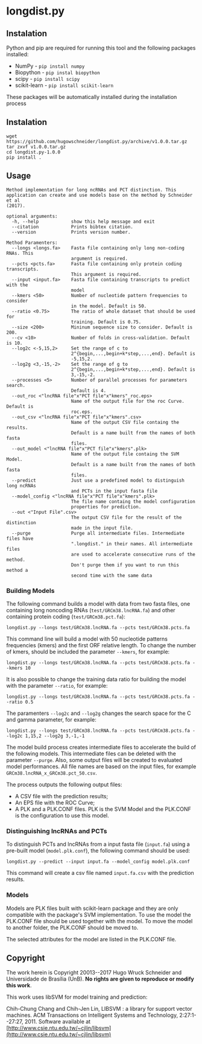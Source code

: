 # longdist.py

## Instalation

Python and pip are required for running this tool and the following packages installed:
- NumPy - ``pip install numpy``
- Biopython - ``pip instal biopython``
- scipy - ``pip install scipy``
- scikit-learn - ``pip install scikit-learn``

These packages will be automatically installed during the installation process

## Instalation

```
wget https://github.com/hugowschneider/longdist.py/archive/v1.0.0.tar.gz
tar zxvf v1.0.0.tar.gz
cd longdist.py-1.0.0
pip install .
```

## Usage
```
Method implementation for long ncRNAs and PCT distinction. This
application can create and use models base on the method by Schneider et al
(2017).

optional arguments:
  -h, --help            show this help message and exit
  --citation            Prints bibtex citation.
  --version             Prints version number.

Method Paramenters:
  --longs <longs.fa>    Fasta file containing only long non-coding RNAs. This
                        argument is required.
  --pcts <pcts.fa>      Fasta file containing only protein coding transcripts.
                        This argument is required.
  --input <input.fa>    Fasta file containing transcripts to predict with the
                        model
  --kmers <50>          Number of nucleotide pattern frequencies to consider
                        in the model. Default is 50.
  --ratio <0.75>        The ratio of whole dataset that should be used for
                        training. Default is 0.75.
  --size <200>          Mininum sequence size to consider. Default is 200.
  --cv <10>             Number of folds in cross-validation. Default is 10.
  --log2c <-5,15,2>     Set the range of c to
                        2^{begin,...,begin+k*step,...,end}. Default is
                        -5,15,2.
  --log2g <3,-15,-2>    Set the range of g to
                        2^{begin,...,begin+k*step,...,end}. Default is
                        3,-15,-2.
  --processes <5>       Number of parallel processes for parameters search.
                        Default is 4.
  --out_roc <"lncRNA file"x"PCT file"x"kmers"_roc.eps>
                        Name of the output file for the roc Curve. Default is
                        roc.eps.
  --out_csv <"lncRNA file"x"PCT file"x"kmers".csv>
                        Name of the output CSV file containg the results.
                        Default is a name built from the names of both fasta
                        files.
  --out_model <"lncRNA file"x"PCT file"x"kmers".plk>
                        Name of the output file containg the SVM Model.
                        Default is a name built from the names of both fasta
                        files.
  --predict             Just use a predefined model to distinguish long ncRNAs
                        and PCTs in the input fasta file
  --model_config <"lncRNA file"x"PCT file"x"kmers".plk>
                        The file name containg the model configuration
                        properties for prediction.
  --out <"Input File".csv>
                        The output CSV file for the result of the distinction
                        made in the input file.
  --purge               Purge all intermediate files. Intermediate files have
                        ".longdist." in their names. All intermediate files
                        are used to accelerate consecutive runs of the method.
                        Don't purge them if you want to run this method a
                        second time with the same data

```
### Building Models

The following command builds a model with data from two fasta files, one containing
long noncoding RNAs (``test/GRCm38.lncRNA.fa``) and other containing protein coding
(``test/GRCm38.pct.fa``):

```
longdist.py --longs test/GRCm38.lncRNA.fa --pcts test/GRCm38.pcts.fa
```

This command line will build a model with 50 nucleotide patterns frequencies (kmers)
and the first ORF relative length. To change the number of kmers, should be included
the parameter ``--kmers``, for example:

```
longdist.py --longs test/GRCm38.lncRNA.fa --pcts test/GRCm38.pcts.fa --kmers 10
```

It is also possible to change the training data ratio for building the model with
the parameter ``--ratio``, for example:

```
longdist.py --longs test/GRCm38.lncRNA.fa --pcts test/GRCm38.pcts.fa --ratio 0.5
```

The paramenters ``--log2c`` and ``--log2g`` changes the search space for the C and
gamma parameter, for example:

```
longdist.py --longs test/GRCm38.lncRNA.fa --pcts test/GRCm38.pcts.fa --log2c 1,15,2 --log2g 3,-1,-1
```

The model build process creates intermediate files to accelerate the build of the
following models. This intermediate files can be deleted with the parameter ``--purge``.
Also, some output files will be created to evaluated model performances. All file names
are based on the input files, for example ``GRCm38.lncRNA_x_GRCm38.pct_50.csv``.

The process outputs the following output files:
- A CSV file with the prediction results;
- An EPS file with the ROC Curve;
- A PLK and a PLK.CONF files. PLK is the SVM Model and the PLK.CONF is the
configuration to use this model.

### Distinguishing lncRNAs and PCTs

To distinguish PCTs and lncRNAs from a input fasta file (``input.fa``) using a pre-built
model (``model.plk.conf``), the following command should be used:

```
longdist.py --predict --input input.fa --model_config model.plk.conf
```

This command will create a csv file named ``input.fa.csv`` with the prediction results.

### Models

Models are PLK files built with scikit-learn package and they are only compatible with
the package's SVM implementation. To use the model the PLK.CONF file should be used together
with the model. To move the model to another folder, the PLK.CONF should be moved to.

The selected attributes for the model are listed in the PLK.CONF file.

## Copyright
The work herein is Copyright 20013--2017 Hugo Wruck Schneider and Universidade de Brasília (UnB). **No rights are given to reproduce or modify this work**.

This work uses libSVM for model training and prediction:

Chih-Chung Chang and Chih-Jen Lin, LIBSVM : a library for support vector machines. ACM Transactions on Intelligent Systems and Technology, 2:27:1--27:27, 2011. Software available at [http://www.csie.ntu.edu.tw/~cjlin/libsvm](http://www.csie.ntu.edu.tw/~cjlin/libsvm)